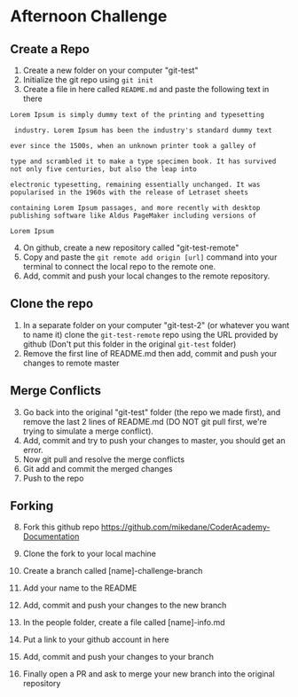 # Afternoon Challenge

## Create a Repo
1. Create a new folder on your computer "git-test"
2. Initialize the git repo using `git init`
3. Create a file in here called `README.md` and paste the following text in there

```
Lorem Ipsum is simply dummy text of the printing and typesetting

 industry. Lorem Ipsum has been the industry's standard dummy text

ever since the 1500s, when an unknown printer took a galley of

type and scrambled it to make a type specimen book. It has survived not only five centuries, but also the leap into 

electronic typesetting, remaining essentially unchanged. It was popularised in the 1960s with the release of Letraset sheets 

containing Lorem Ipsum passages, and more recently with desktop publishing software like Aldus PageMaker including versions of

Lorem Ipsum
```

4. On github, create a new repository called "git-test-remote"
5. Copy and paste the `git remote add origin [url]` command into your terminal to connect the local repo to the remote one.
6. Add, commit and push your local changes to the remote repository.

## Clone the repo
1. In a separate folder on your computer "git-test-2" (or whatever you want to name it) clone the `git-test-remote` repo using the URL provided by github (Don't put this folder in the original `git-test` folder)
2. Remove the first line of README.md then add, commit and push your changes to remote master

## Merge Conflicts
3.  Go back into the original "git-test" folder (the repo we made first), and remove the last 2 lines of README.md (DO NOT git pull first, we're trying to simulate a merge conflict).
4.  Add, commit and try to push your changes to master, you should get an error. 
5. Now git pull and resolve the merge conflicts
6. Git add and commit the merged changes
7. Push to the repo

## Forking
8. Fork this github repo https://github.com/mikedane/CoderAcademy-Documentation
9. Clone the fork to your local machine
10. Create a branch called [name]-challenge-branch
11. Add your name to the README
12. Add, commit and push your changes to the new branch
   
13. In the people folder, create a file called [name]-info.md
14. Put a link to your github account in here
15. Add, commit and push your changes to your branch

16. Finally open a PR and ask to merge your new branch into the original repository
